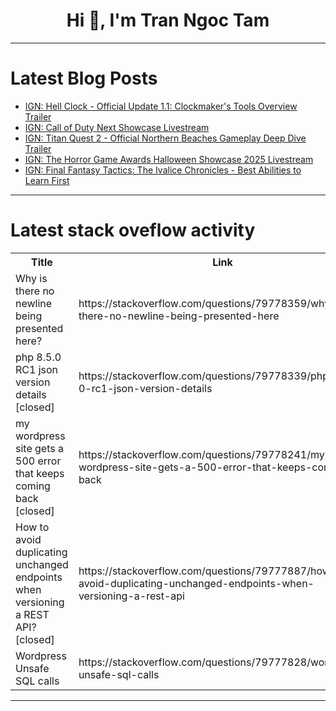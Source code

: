 <h1 align="center">Hi 👋, I'm Tran Ngoc Tam</h1>

---

# Latest Blog Posts 
<!-- BLOG-POST-LIST:START -->
- [IGN: Hell Clock - Official Update 1.1: Clockmaker&#39;s Tools Overview Trailer](https://dev.to/gg_news/ign-hell-clock-official-update-11-clockmakers-tools-overview-trailer-3p92)
- [IGN: Call of Duty Next Showcase Livestream](https://dev.to/gg_news/ign-call-of-duty-next-showcase-livestream-41fg)
- [IGN: Titan Quest 2 - Official Northern Beaches Gameplay Deep Dive Trailer](https://dev.to/gg_news/ign-titan-quest-2-official-northern-beaches-gameplay-deep-dive-trailer-50a0)
- [IGN: The Horror Game Awards Halloween Showcase 2025 Livestream](https://dev.to/gg_news/ign-the-horror-game-awards-halloween-showcase-2025-livestream-4ba0)
- [IGN: Final Fantasy Tactics: The Ivalice Chronicles - Best Abilities to Learn First](https://dev.to/gg_news/ign-final-fantasy-tactics-the-ivalice-chronicles-best-abilities-to-learn-first-32lm)
<!-- BLOG-POST-LIST:END -->

---

# Latest stack oveflow activity
<table>
  <tr><th>Title</th><th>Link</th></tr>
  <!-- STACKOVERFLOW:START --><tr><td>Why is there no newline being presented here?</td><td>https://stackoverflow.com/questions/79778359/why-is-there-no-newline-being-presented-here</td></tr><tr><td>php 8.5.0 RC1 json version details [closed]</td><td>https://stackoverflow.com/questions/79778339/php-8-5-0-rc1-json-version-details</td></tr><tr><td>my wordpress site gets a 500 error that keeps coming back [closed]</td><td>https://stackoverflow.com/questions/79778241/my-wordpress-site-gets-a-500-error-that-keeps-coming-back</td></tr><tr><td>How to avoid duplicating unchanged endpoints when versioning a REST API? [closed]</td><td>https://stackoverflow.com/questions/79777887/how-to-avoid-duplicating-unchanged-endpoints-when-versioning-a-rest-api</td></tr><tr><td>Wordpress Unsafe SQL calls</td><td>https://stackoverflow.com/questions/79777828/wordpress-unsafe-sql-calls</td></tr><!-- STACKOVERFLOW:END -->
</table>

---


